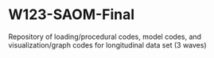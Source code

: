 W123-SAOM-Final
===============

Repository of loading/procedural codes, model codes, and visualization/graph codes for longitudinal data set (3 waves)
